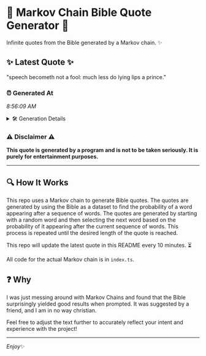 # 📖 Markov Chain Bible Quote Generator 📖

Infinite quotes from the Bible generated by a Markov chain. ✨

## ✨ Latest Quote ✨
"speech becometh not a fool: much less do lying lips a prince."

### ⏰ Generated At
*8:56:09 AM*

<details>
    <summary>🛠️ Generation Details</summary>
    <p>
        <strong>🌱 Seed:</strong> speech<br>
        <strong>🔄 Iterations:</strong> 11<br>
        <strong>📜 Context History:</strong><br>[ speech ]: becometh<br>[ speech, becometh ]: not<br>[ speech, becometh, not ]: a<br>[ speech, becometh, not, a ]: fool:<br>[ speech, becometh, not, a, fool: ]: much<br>[ speech, becometh, not, a, fool:, much ]: less<br>[ becometh, not, a, fool:, much, less ]: do<br>[ not, a, fool:, much, less, do ]: lying<br>[ a, fool:, much, less, do, lying ]: lips<br>[ fool:, much, less, do, lying, lips ]: a<br>[ much, less, do, lying, lips, a ]: prince.<br>
    </p>
</details>

### ⚠️ Disclaimer ⚠️
**This quote is generated by a program and is not to be taken seriously. It is purely for entertainment purposes.**

---

## 🔍 How It Works

This repo uses a Markov chain to generate Bible quotes. The quotes are generated by using the Bible as a dataset to find the probability of a word appearing after a sequence of words. The quotes are generated by starting with a random word and then selecting the next word based on the probability of it appearing after the current sequence of words. This process is repeated until the desired length of the quote is reached.

This repo will update the latest quote in this README every 10 minutes. ⏳

All code for the actual Markov chain is in `index.ts`.

## ❓ Why

I was just messing around with Markov Chains and found that the Bible surprisingly yielded good results when prompted. 
It was suggested by a friend, and I am in no way christian.

Feel free to adjust the text further to accurately reflect your intent and experience with the project!

---

*Enjoy*✨
